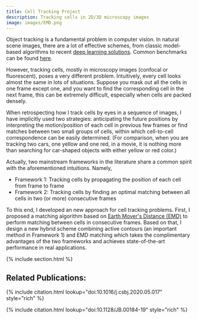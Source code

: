 ```yaml
---
title: Cell Tracking Project
description: Tracking cells in 2D/3D microscopy images
image: images/EMD.png
---
```


Object tracking is a fundamental problem in computer vision. In natural scene images, there are a lot of effective schemes, from classic model-based algorithms to recent [deep learning solutions](https://github.com/kjw0612/awesome-deep-vision#object-tracking). Common benchmarks can be found [here](https://motchallenge.net/). 

However, tracking cells, mostly in microscopy images (confocal or fluorescent), poses a very different problem. Intuitively, every cell looks almost the same in lots of situations. Suppose you mask out all the cells in one frame except one, and you want to find the corresponding cell in the next frame, this can be extremely difficult, especially when cells are packed densely. 

When retrospecting how I track cells by eyes in a sequence of images, I have implicitly used two strategies: anticipating the future positions by interpreting the motion/position of each cell in previous few frames or find matches between two small groups of cells, within which cell-to-cell correspondence can be easily determined. (For comparison, when you are tracking two cars, one yellow and one red, in a movie, it is nothing more than searching for car-shaped objects with either yellow or red color.)

Actually, two mainstream frameworks in the literature share a common spirit with the aforementioned intuitions. Namely,

* Framework 1: Tracking cells by propagating the position of each cell from frame to frame
* Framework 2: Tracking cells by finding an optimal matching between all cells in two (or more) consecutive frames

To this end, I developed an new approach for cell tracking problems. First, I proposed a matching algorithm based on [Earth Mover's Distance (EMD)](http://homepages.inf.ed.ac.uk/rbf/CVonline/LOCAL_COPIES/RUBNER/emd.htm) to perform matching between cells in consecutive frames. Based on that, I design a new hybrid scheme combining active contours (an important method in Framework 1) and EMD matching which takes the complimentary advantages of the two frameworks and achieves state-of-the-art performance in real applications. 


{% include section.html %}

## Related Publications:

{% include citation.html lookup="doi:10.1016/j.csbj.2020.05.017" style="rich" %}

{% include citation.html lookup="doi:10.1128/JB.00184-19" style="rich" %}
